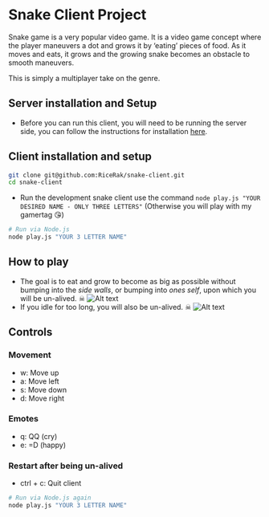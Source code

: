 # Snake Client Project

Snake game is a very popular video game. It is a video game concept where the player maneuvers a dot and grows it by ‘eating’ pieces of food. As it moves and eats, it grows and the growing snake becomes an obstacle to smooth maneuvers.

This is simply a multiplayer take on the genre.

## Server installation and Setup

- Before you can run this client, you will need to be running the server side, you can follow the instructions for installation [here](https://github.com/lighthouse-labs/snek-multiplayer/blob/master/README.md).

## Client installation and setup

```bash
git clone git@github.com:RiceRak/snake-client.git
cd snake-client
```
- Run the development snake client use the command `node play.js "YOUR DESIRED NAME - ONLY THREE LETTERS"` (Otherwise you will play with my gamertag 😘)
```bash
# Run via Node.js
node play.js "YOUR 3 LETTER NAME"
```

## How to play

- The goal is to eat and grow to become as big as possible without bumping into the _side walls_, or bumping into _ones self_, upon which you will be un-alived. ☠
![Alt text](image-2.png)
- If you idle for too long, you will also be un-alived. ☠
![Alt text](image-1.png)

## Controls
### Movement
- w: Move up
- a: Move left
- s: Move down
- d: Move right
### Emotes
- q: QQ (cry)
- e: =D (happy)
### Restart after being un-alived
- ctrl + c: Quit client
```bash
# Run via Node.js again
node play.js "YOUR 3 LETTER NAME"
```